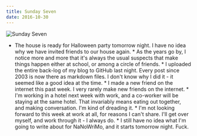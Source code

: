 ```yaml
---
title: Sunday Seven
date: 2016-10-30
---
```


![Sunday Seven](https://source.unsplash.com/0gkw_9fy0eQ/1600x900)

 * The house is ready for Halloween party tomorrow night. I have no idea why we    have invited friends to our house again.          * As the years go by, I notice more and more that it's always the usual    suspects that make things happen either at school, or among a circle of    friends.          * I uploaded the entire back-log of my blog to GitHub last night. Every post    since 2003 is now there as markdown files. I don't know why I did it - it    seemed like a good idea at the time.          * I made a new friend on the internet this past week. I very rarely make new    friends on the internet.          * I'm working in a hotel next week with work, and a co-worker will be staying    at the same hotel. That invariably means eating out together, and making    conversation. I'm kind of dreading it.          * I'm not looking forward to this week at work at all, for reasons I can't    share. I'll get over myself, and work through it - I always do.          * I still have no idea what I'm going to write about for NaNoWriMo, and it    starts tomorrow night. Fuck.